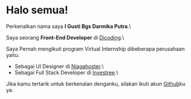# Halo semua! 

Perkenalkan nama saya **I Gusti Bgs Darmika Putra**.\

Saya seorang **Front-End Developer** di [Dicoding](https://www.dicoding.com/).\

Saya Pernah mengikuti program Virtual Internship dibeberapa perusahaan yaitu:
* Sebagai  UI Designer di [Niagahoster](https://www.niagahoster.co.id/).\
* Sebagai Full Stack Developer di [Investree](https://investree.id/).\

Jika kamu tertarik untuk berkenalan denganku, silakan ikuti akun [Github](https://github.com/gstbgsdarmika)ku ya.
